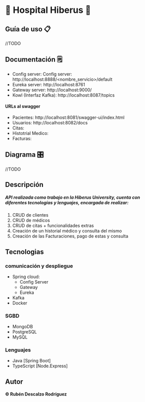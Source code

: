 # 🏥 Hospital Hiberus 🏥

## Guía de uso 📋
//TODO

## Documentación 🗒️
* Config server: Config server: http://localhost:8888/<nombre_servicio>/default
* Eureka server: http://localhost:8761
* Gateway server: http://localhost:9000/<servicio>
* Kowl (Interfaz Kafka): http://localhost:8087/topics

#### URLs al swagger
* Pacientes: http://localhost:8081/swagger-ui/index.html
* Usuarios: http://localhost:8082/docs
* Citas: 
* Histotrial Medico:
* Facturas:

## Diagrama 🎛️
//TODO

## Descripción
##### API realizada como trabajo en la Hiberus University, cuenta con diferentes tecnologías y lenguajes, encargada de realizar:
1. CRUD de clientes
2. CRUD de médicos
3. CRUD de citas + funcionalidades extras
4. Creación de un historial médico y consulta del mismo
5. Creación de las Facturaciones, pago de estas y consulta

## Tecnologias
### comunicación y despliegue
* Spring cloud:
  * Config Server
  * Gateway
  * Eureka
* Kafka
* Docker

### SGBD
* MongoDB
* PostgreSQL
* MySQL

### Lenguajes
* Java [Spring Boot]
* TypeScript [Node.Express]


## Autor
#### © Rubén Descalzo Rodríguez